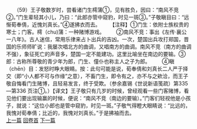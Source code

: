 　　（59）王子敬数岁时，尝看诸门生樗蒲①，见有胜负，因曰：“南风不竞②。”门生辈轻其小儿，乃曰：“此郎亦管中窥豹，时见一斑③。”子敬瞋目曰：“远惭荀奉倩，近愧刘真长。”④遂拂衣而去。
　　【注释】①门生：依附士族权贵的寒士；门客。樗（chu)蒲：一种赌博游戏。
　　②南风不竞：事出《左传·襄公一八年》。古人迷信，常用乐律来占卜出兵的吉凶。一次，楚国出兵攻打郑国，晋国的乐师师旷说：我屡次唱北方的曲调，又唱南方的曲调。南风不竞（南方的曲调不强），象征死亡的声音多，楚国一定不能建功。这里比喻坐在南边的要输。③郎：古称所尊敬的青少年为郎，门生、僮仆也称主人之子为郎。
　　④瞋（chēn）目：发怒时睁大眼睛。按：此句可能是说，荀奉倩和刘真长二人严于择交（即“小人都不可与作缘”之意），不畜门生，即令有之，亦不与之欸洽，而王子敬自悔看门生赌博，且轻易发言，终于受欺。（参余嘉锡《世说新语笺疏）第335—第336 页注①。）【译文】王子敬只有几岁的时候，曾经观看一些门客赌博，看见他们要出现输赢的时候，便说：“南风不竞（南边的要输）。”门客们轻视他是小孩子，就说：“这位小郎也是管中窥豹，时见一斑。”子敬气得瞪大眼睛说：“比远的，我愧对荀奉倩；比近的，我愧对刘真长。”于是拂袖而去。
<br>[上一篇](05_58) [回卷首](05_00) [下一篇](05_60)
